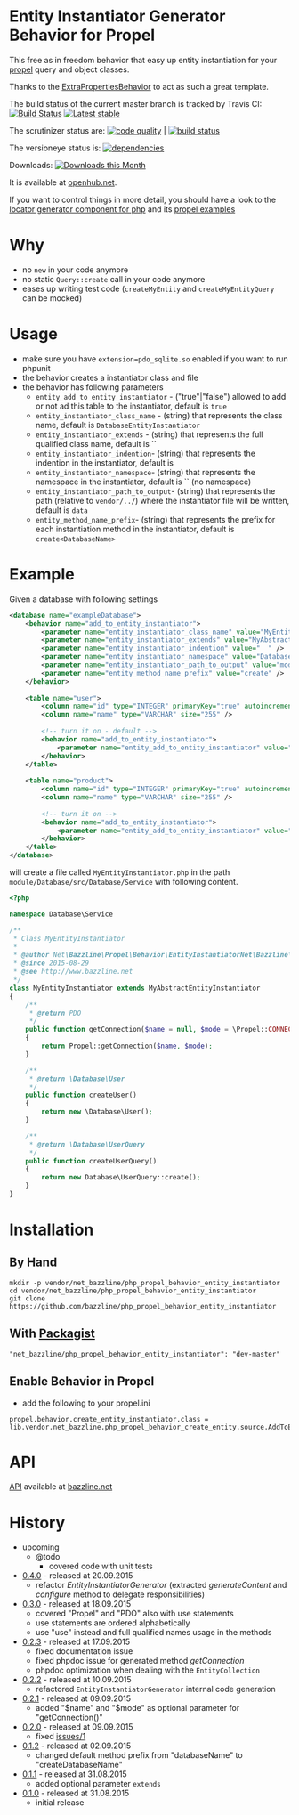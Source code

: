 # Entity Instantiator Generator Behavior for Propel

This free as in freedom behavior that easy up entity instantiation for your [propel](http://www.propelorm.org) query and object classes.

Thanks to the [ExtraPropertiesBehavior](https://github.com/Carpe-Hora/ExtraPropertiesBehavior) to act as such a great template.

The build status of the current master branch is tracked by Travis CI: 
[![Build Status](https://travis-ci.org/bazzline/php_propel_behavior_entity_instantiator.png?branch=master)](http://travis-ci.org/bazzline/php_propel_behavior_entity_instantiator)
[![Latest stable](https://img.shields.io/packagist/v/net_bazzline/php_propel_behavior_entity_instantiator.svg)](https://packagist.org/packages/net_bazzline/php_propel_behavior_entity_instantiator)

The scrutinizer status are:
[![code quality](https://scrutinizer-ci.com/g/bazzline/php_propel_behavior_entity_instantiator/badges/quality-score.png?b=master)](https://scrutinizer-ci.com/g/bazzline/php_propel_behavior_entity_instantiator/) | [![build status](https://scrutinizer-ci.com/g/bazzline/php_propel_behavior_entity_instantiator/badges/build.png?b=master)](https://scrutinizer-ci.com/g/bazzline/php_propel_behavior_entity_instantiator/)

The versioneye status is:
[![dependencies](https://www.versioneye.com/user/projects/55e3222ffeb8cd1a50000958/badge.svg?style=flat)](https://www.versioneye.com/user/projects/55e3222ffeb8cd1a50000958)

Downloads:
[![Downloads this Month](https://img.shields.io/packagist/dm/net_bazzline/php_propel_behavior_entity_instantiator.svg)](https://packagist.org/packages/net_bazzline/php_propel_behavior_entity_instantiator)

It is available at [openhub.net](https://openhub.net/p/php_propel_behavior_entity_instantiator).

If you want to control things in more detail, you should have a look to the [locator generator component for php](https://github.com/bazzline/php_component_locator_generator) and its [propel examples](https://github.com/bazzline/php_component_locator_generator/tree/master/example)

# Why

* no `new` in your code anymore
* no static `Query::create` call in your code anymore
* eases up writing test code (`createMyEntity` and `createMyEntityQuery` can be mocked)

# Usage

* make sure you have `extension=pdo_sqlite.so` enabled if you want to run phpunit
* the behavior creates a instantiator class and file
* the behavior has following parameters
    * `entity_add_to_entity_instantiator` - ("true"|"false") allowed to add or not ad this table to the instantiator, default is `true`
    * `entity_instantiator_class_name` - (string) that represents the class name, default is `DatabaseEntityInstantiator`
    * `entity_instantiator_extends` - (string) that represents the full qualified class name, default is ``
    * `entity_instantiator_indention`- (string) that represents the indention in the instantiator, default is `    `
    * `entity_instantiator_namespace`- (string) that represents the namespace in the instantiator, default is `` (no namespace)
    * `entity_instantiator_path_to_output`- (string) that represents the path (relative to `vendor/../`) where the instantiator file will be written, default is `data`
    * `entity_method_name_prefix`- (string) that represents the prefix for each instantiation method in the instantiator, default is `create<DatabaseName>` 

# Example 

Given a database with following settings

```xml
<database name="exampleDatabase">
    <behavior name="add_to_entity_instantiator">
        <parameter name="entity_instantiator_class_name" value="MyEntityInstantiator" />
        <parameter name="entity_instantiator_extends" value="MyAbstractEntityInstantiator" />
        <parameter name="entity_instantiator_indention" value="  " />
        <parameter name="entity_instantiator_namespace" value="Database\Service" />
        <parameter name="entity_instantiator_path_to_output" value="module/Database/src/Database/Service" />
        <parameter name="entity_method_name_prefix" value="create" />
    </behavior>
    
    <table name="user">
        <column name="id" type="INTEGER" primaryKey="true" autoincrement="true" />
        <column name="name" type="VARCHAR" size="255" />
        
        <!-- turn it on - default -->
        <behavior name="add_to_entity_instantiator">
            <parameter name="entity_add_to_entity_instantiator" value="true" />
        </behavior>
    </table>
    
    <table name="product">
        <column name="id" type="INTEGER" primaryKey="true" autoincrement="true" />
        <column name="name" type="VARCHAR" size="255" />
        
        <!-- turn it on -->
        <behavior name="add_to_entity_instantiator">
            <parameter name="entity_add_to_entity_instantiator" value="false" />
        </behavior>
    </table>
</database>
```

will create a file called `MyEntityInstantiator.php` in the path `module/Database/src/Database/Service` with following content.

```php
<?php

namespace Database\Service

/**
 * Class MyEntityInstantiator
 *
 * @author Net\Bazzline\Propel\Behavior\EntityInstantiatorNet\Bazzline\Propel\Behavior\EntityInstantiator\EntityInstantiatorGenerator
 * @since 2015-08-29
 * @see http://www.bazzline.net
 */
class MyEntityInstantiator extends MyAbstractEntityInstantiator
{
    /** 
     * @return PDO
     */
    public function getConnection($name = null, $mode = \Propel::CONNECTION_WRITE)
    {   
        return Propel::getConnection($name, $mode);
    }   

    /** 
     * @return \Database\User
     */
    public function createUser()
    {   
        return new \Database\User();
    }   

    /** 
     * @return \Database\UserQuery
     */
    public function createUserQuery()
    {   
        return new Database\UserQuery::create();
    }   
}   
```

# Installation

## By Hand

```
mkdir -p vendor/net_bazzline/php_propel_behavior_entity_instantiator
cd vendor/net_bazzline/php_propel_behavior_entity_instantiator
git clone https://github.com/bazzline/php_propel_behavior_entity_instantiator
```

## With [Packagist](https://packagist.org/packages/net_bazzline/php_propel_behavior_entity_instantiator)

```
"net_bazzline/php_propel_behavior_entity_instantiator": "dev-master"
```

## Enable Behavior in Propel

* add the following to your propel.ini
```
propel.behavior.create_entity_instantiator.class = lib.vendor.net_bazzline.php_propel_behavior_create_entity.source.AddToEntityInstantiatorBehavior
```

# API 

[API](http://bazzline.net/eb1538eb38f9635c0b1a1d47b020205681b7b569/index.html) available at [bazzline.net](http://www.bazzline.net)

# History

* upcoming
    * @todo
        * covered code with unit tests
* [0.4.0](https://github.com/bazzline/php_propel_behavior_create_entity/tree/0.4.0) - released at 20.09.2015
    * refactor *EntityInstantiatorGenerator* (extracted *generateContent* and *configure* method to delegate responsibilities)
* [0.3.0](https://github.com/bazzline/php_propel_behavior_create_entity/tree/0.3.0) - released at 18.09.2015
    * covered "Propel" and "PDO" also with use statements
    * use statements are ordered alphabetically
    * use "use" instead and full qualified names usage in the methods
* [0.2.3](https://github.com/bazzline/php_propel_behavior_create_entity/tree/0.2.3) - released at 17.09.2015
    * fixed documentation issue
    * fixed phpdoc issue for generated method *getConnection*
    * phpdoc optimization when dealing with the `EntityCollection`
* [0.2.2](https://github.com/bazzline/php_propel_behavior_create_entity/tree/0.2.2) - released at 10.09.2015
    * refactored `EntityInstantiatorGenerator` internal code generation
* [0.2.1](https://github.com/bazzline/php_propel_behavior_create_entity/tree/0.2.1) - released at 09.09.2015
    * added "$name" and "$mode" as optional parameter for "getConnection()"
* [0.2.0](https://github.com/bazzline/php_propel_behavior_create_entity/tree/0.2.0) - released at 09.09.2015
    * fixed [issues/1](https://github.com/bazzline/php_propel_behavior_entity_instantiator/issues/1)
* [0.1.2](https://github.com/bazzline/php_propel_behavior_create_entity/tree/0.1.2) - released at 02.09.2015
    * changed default method prefix from "databaseName" to "createDatabaseName"
* [0.1.1](https://github.com/bazzline/php_propel_behavior_create_entity/tree/0.1.1) - released at 31.08.2015
    * added optional parameter `extends`
* [0.1.0](https://github.com/bazzline/php_propel_behavior_create_entity/tree/0.1.0) - released at 31.08.2015
    * initial release
